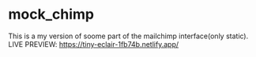 # mock_chimp
This is a my version of soome part of the mailchimp interface(only static).
LIVE PREVIEW: https://tiny-eclair-1fb74b.netlify.app/
